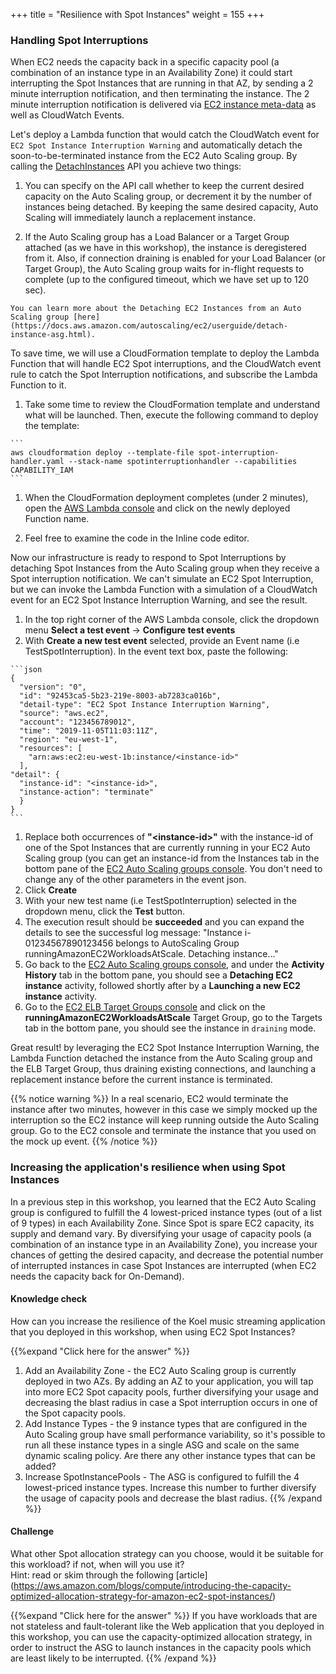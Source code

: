 +++
title = "Resilience with Spot Instances"
weight = 155
+++

### Handling Spot Interruptions
When EC2 needs the capacity back in a specific capacity pool (a combination of an instance type in an Availability Zone) it could start interrupting the Spot Instances that are running in that AZ, by sending a 2 minute interruption notification, and then terminating the instance. The 2 minute interruption notification is delivered via [EC2 instance meta-data](https://docs.aws.amazon.com/AWSEC2/latest/UserGuide/spot-interruptions.html#spot-instance-termination-notices) as well as CloudWatch Events. 

Let's deploy a Lambda function that would catch the CloudWatch event for `EC2 Spot Instance Interruption Warning` and automatically detach the soon-to-be-terminated instance from the EC2 Auto Scaling group. 
By calling the [DetachInstances](https://docs.aws.amazon.com/autoscaling/ec2/APIReference/API_DetachInstances.html) API you achieve two things:

  1. You can specify on the API call whether to keep the current desired capacity on the Auto Scaling group, or decrement it by the number of instances being detached. By keeping the same desired capacity, Auto Scaling will immediately launch a replacement instance.

  1. If the Auto Scaling group has a Load Balancer or a Target Group attached (as we have in this workshop), the instance is deregistered from it. Also, if connection draining is enabled for your Load Balancer (or Target Group), the Auto Scaling group waits for in-flight requests to complete (up to the configured timeout, which we have set up to 120 sec).

    You can learn more about the Detaching EC2 Instances from an Auto Scaling group [here](https://docs.aws.amazon.com/autoscaling/ec2/userguide/detach-instance-asg.html).


To save time, we will use a CloudFormation template to deploy the Lambda Function that will handle EC2 Spot interruptions, and the CloudWatch event rule to catch the Spot Interruption notifications, and subscribe the Lambda Function to it. 

  1. Take some time to review the CloudFormation template and understand what will be launched. Then, execute the following command to deploy the template: 

    ```
    aws cloudformation deploy --template-file spot-interruption-handler.yaml --stack-name spotinterruptionhandler --capabilities CAPABILITY_IAM
    ```

  1. When the CloudFormation deployment completes (under 2 minutes), open the [AWS Lambda console](https://console.aws.amazon.com/lambda/home) and click on the newly deployed Function name.
 
 1. Feel free to examine the code in the Inline code editor.


Now our infrastructure is ready to respond to Spot Interruptions by detaching Spot Instances from the Auto Scaling group when they receive a Spot interruption notification. We can't simulate an EC2 Spot Interruption, but we can invoke the Lambda Function with a simulation of a CloudWatch event for an EC2 Spot Instance Interruption Warning, and see the result.

  1. In the top right corner of the AWS Lambda console, click the dropdown menu **Select a test event** -> **Configure test events**
  1. With **Create a new test event** selected, provide an Event name (i.e TestSpotInterruption). In the event text box, paste the following:
  
    ```json
    {
      "version": "0",
      "id": "92453ca5-5b23-219e-8003-ab7283ca016b",
      "detail-type": "EC2 Spot Instance Interruption Warning",
      "source": "aws.ec2",
      "account": "123456789012",
      "time": "2019-11-05T11:03:11Z",
      "region": "eu-west-1",
      "resources": [
        "arn:aws:ec2:eu-west-1b:instance/<instance-id>"
      ],
    "detail": {
      "instance-id": "<instance-id>",
      "instance-action": "terminate"
      }
    }
    ```
    
  1. Replace both occurrences of **"\<instance-id>"** with the instance-id of one of the Spot Instances that are currently running in your EC2 Auto Scaling group (you can get an instance-id from the Instances tab in the bottom pane of the [EC2 Auto Scaling groups console](console.aws.amazon.com/ec2/autoscaling/home). You don't need to change any of the other parameters in the event json.
  1. Click **Create**
  1. With your new test name (i.e TestSpotInterruption) selected in the dropdown menu, click the **Test** button.
  1. The execution result should be **succeeded** and you can expand the details to see the successful log message: "Instance i-01234567890123456 belongs to AutoScaling Group runningAmazonEC2WorkloadsAtScale. Detaching instance..."
  1. Go back to the [EC2 Auto Scaling groups console](https://console.aws.amazon.com/ec2/autoscaling/home#AutoScalingGroups:view=details), and under the **Activity History** tab in the bottom pane, you should see a **Detaching EC2 instance** activity, followed shortly after by a **Launching a new EC2 instance** activity.
  1. Go to the [EC2 ELB Target Groups console](https://console.aws.amazon.com/ec2/v2/home?1#TargetGroups:sort=targetGroupName) and click on the **runningAmazonEC2WorkloadsAtScale** Target Group, go to the Targets tab in the bottom pane, you should see the instance in `draining` mode.

Great result! by leveraging the EC2 Spot Instance Interruption Warning, the Lambda Function detached the instance from the Auto Scaling group and the ELB Target Group, thus draining existing connections, and launching a replacement instance before the current instance is terminated.

{{% notice warning %}} 
In a real scenario, EC2 would terminate the instance after two minutes, however in this case we simply mocked up the interruption so the EC2 instance will keep running outside the Auto Scaling group. Go to the EC2 console and terminate the instance that you used on the mock up event.
{{% /notice %}}


### Increasing the application's resilience when using Spot Instances

In a previous step in this workshop, you learned that the EC2 Auto Scaling group is configured to fulfill the 4 lowest-priced instance types (out of a list of 9 types) in each Availability Zone. Since Spot is spare EC2 capacity, its supply and demand vary. By diversifying your usage of capacity pools (a combination of an instance type in an Availability Zone), you increase your chances of getting the desired capacity, and decrease the potential number of interrupted instances in case Spot Instances are interrupted (when EC2 needs the capacity back for On-Demand).

#### Knowledge check
How can you increase the resilience of the Koel music streaming application that you deployed in this workshop, when using EC2 Spot Instances?

{{%expand "Click here for the answer" %}}
1. Add an Availability Zone - the EC2 Auto Scaling group is currently deployed in two AZs. By adding an AZ to your application, you will tap into more EC2 Spot capacity pools, further diversifying your usage and decreasing the blast radius in case a Spot interruption occurs in one of the Spot capacity pools.
2. Add Instance Types - the 9 instance types that are configured in the Auto Scaling group have small performance variability, so it's possible to run all these instance types in a single ASG and scale on the same dynamic scaling policy. Are there any other instance types that can be added?
3. Increase SpotInstancePools - The ASG is configured to fulfill the 4 lowest-priced instance types. Increase this number to further diversify the usage of capacity pools and decrease the blast radius.
{{% /expand %}}

#### Challenge 
What other Spot allocation strategy can you choose, would it be suitable for this workload? if not, when will you use it?\
Hint: read or skim through the following [article] (https://aws.amazon.com/blogs/compute/introducing-the-capacity-optimized-allocation-strategy-for-amazon-ec2-spot-instances/)

{{%expand "Click here for the answer" %}}
If you have workloads that are not stateless and fault-tolerant like the Web application that you deployed in this workshop, you can use the capacity-optimized allocation strategy, in order to instruct the ASG to launch instances in the capacity pools which are least likely to be interrupted.
{{% /expand %}}
